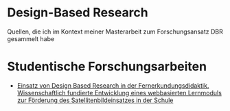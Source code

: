 # Design-Based Research
Quellen, die ich im Kontext meiner Masterarbeit zum Forschungsansatz DBR gesammelt habe

# Studentische Forschungsarbeiten
* [Einsatz von Design Based Research in der Fernerkundungsdidaktik. Wissenschaftlich fundierte Entwicklung eines webbasierten Lernmoduls zur Förderung des Satellitenbildeinsatzes in der Schule](https://opus.ph-heidelberg.de/frontdoor/index/index/docId/195)
